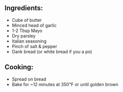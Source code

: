 ## Ingredients:
- Cube of butter
- Minced head of garlic
- 1-2 Tbsp Mayo
- Dry parsley
- Italian seasoning
- Pinch of salt & pepper
- Dank bread (or white bread if you a po)

## Cooking:
- Spread on bread
- Bake for ~12 minutes at 350℉ or until golden brown